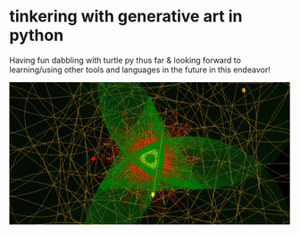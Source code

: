 # tinkering with generative art in python
Having fun dabbling with turtle py thus far & looking forward 
to learning/using other tools and languages in the future in this endeavor!


![](turtlesgreen.JPG?raw=true)